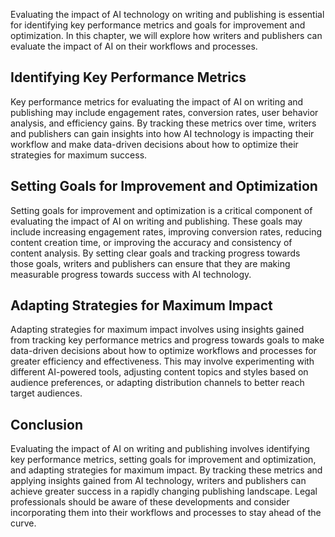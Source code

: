 

Evaluating the impact of AI technology on writing and publishing is essential for identifying key performance metrics and goals for improvement and optimization. In this chapter, we will explore how writers and publishers can evaluate the impact of AI on their workflows and processes.

Identifying Key Performance Metrics
-----------------------------------

Key performance metrics for evaluating the impact of AI on writing and publishing may include engagement rates, conversion rates, user behavior analysis, and efficiency gains. By tracking these metrics over time, writers and publishers can gain insights into how AI technology is impacting their workflow and make data-driven decisions about how to optimize their strategies for maximum success.

Setting Goals for Improvement and Optimization
----------------------------------------------

Setting goals for improvement and optimization is a critical component of evaluating the impact of AI on writing and publishing. These goals may include increasing engagement rates, improving conversion rates, reducing content creation time, or improving the accuracy and consistency of content analysis. By setting clear goals and tracking progress towards those goals, writers and publishers can ensure that they are making measurable progress towards success with AI technology.

Adapting Strategies for Maximum Impact
--------------------------------------

Adapting strategies for maximum impact involves using insights gained from tracking key performance metrics and progress towards goals to make data-driven decisions about how to optimize workflows and processes for greater efficiency and effectiveness. This may involve experimenting with different AI-powered tools, adjusting content topics and styles based on audience preferences, or adapting distribution channels to better reach target audiences.

Conclusion
----------

Evaluating the impact of AI on writing and publishing involves identifying key performance metrics, setting goals for improvement and optimization, and adapting strategies for maximum impact. By tracking these metrics and applying insights gained from AI technology, writers and publishers can achieve greater success in a rapidly changing publishing landscape. Legal professionals should be aware of these developments and consider incorporating them into their workflows and processes to stay ahead of the curve.
